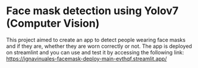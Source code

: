 # Face mask detection using Yolov7 (Computer Vision)
This project aimed to create an app to detect people wearing face masks and if they are, whether they are worn correctly or not. The app is deployed on streamlint and you can use and test it by accessing the following link: https://ignavinuales-facemask-deploy-main-evthqf.streamlit.app/

